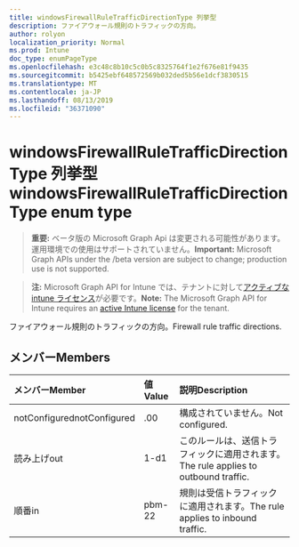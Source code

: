 ```yaml
---
title: windowsFirewallRuleTrafficDirectionType 列挙型
description: ファイアウォール規則のトラフィックの方向。
author: rolyon
localization_priority: Normal
ms.prod: Intune
doc_type: enumPageType
ms.openlocfilehash: e3c48c8b10c5c0b5c8325764f1e2f676e81f9435
ms.sourcegitcommit: b5425ebf648572569b032ded5b56e1dcf3830515
ms.translationtype: MT
ms.contentlocale: ja-JP
ms.lasthandoff: 08/13/2019
ms.locfileid: "36371090"
---
```

# <a name="windowsfirewallruletrafficdirectiontype-enum-type"></a><span data-ttu-id="9ab75-103">windowsFirewallRuleTrafficDirectionType 列挙型</span><span class="sxs-lookup"><span data-stu-id="9ab75-103">windowsFirewallRuleTrafficDirectionType enum type</span></span>

> <span data-ttu-id="9ab75-104">**重要:** ベータ版の Microsoft Graph Api は変更される可能性があります。運用環境での使用はサポートされていません。</span><span class="sxs-lookup"><span data-stu-id="9ab75-104">**Important:** Microsoft Graph APIs under the /beta version are subject to change; production use is not supported.</span></span>

> <span data-ttu-id="9ab75-105">**注:** Microsoft Graph API for Intune では、テナントに対して[アクティブな intune ライセンス](https://go.microsoft.com/fwlink/?linkid=839381)が必要です。</span><span class="sxs-lookup"><span data-stu-id="9ab75-105">**Note:** The Microsoft Graph API for Intune requires an [active Intune license](https://go.microsoft.com/fwlink/?linkid=839381) for the tenant.</span></span>

<span data-ttu-id="9ab75-106">ファイアウォール規則のトラフィックの方向。</span><span class="sxs-lookup"><span data-stu-id="9ab75-106">Firewall rule traffic directions.</span></span>

## <a name="members"></a><span data-ttu-id="9ab75-107">メンバー</span><span class="sxs-lookup"><span data-stu-id="9ab75-107">Members</span></span>
|<span data-ttu-id="9ab75-108">メンバー</span><span class="sxs-lookup"><span data-stu-id="9ab75-108">Member</span></span>|<span data-ttu-id="9ab75-109">値</span><span class="sxs-lookup"><span data-stu-id="9ab75-109">Value</span></span>|<span data-ttu-id="9ab75-110">説明</span><span class="sxs-lookup"><span data-stu-id="9ab75-110">Description</span></span>|
|:---|:---|:---|
|<span data-ttu-id="9ab75-111">notConfigured</span><span class="sxs-lookup"><span data-stu-id="9ab75-111">notConfigured</span></span>|<span data-ttu-id="9ab75-112">.0</span><span class="sxs-lookup"><span data-stu-id="9ab75-112">0</span></span>|<span data-ttu-id="9ab75-113">構成されていません。</span><span class="sxs-lookup"><span data-stu-id="9ab75-113">Not configured.</span></span>|
|<span data-ttu-id="9ab75-114">読み上げ</span><span class="sxs-lookup"><span data-stu-id="9ab75-114">out</span></span>|<span data-ttu-id="9ab75-115">1-d</span><span class="sxs-lookup"><span data-stu-id="9ab75-115">1</span></span>|<span data-ttu-id="9ab75-116">このルールは、送信トラフィックに適用されます。</span><span class="sxs-lookup"><span data-stu-id="9ab75-116">The rule applies to outbound traffic.</span></span>|
|<span data-ttu-id="9ab75-117">順番</span><span class="sxs-lookup"><span data-stu-id="9ab75-117">in</span></span>|<span data-ttu-id="9ab75-118">pbm-2</span><span class="sxs-lookup"><span data-stu-id="9ab75-118">2</span></span>|<span data-ttu-id="9ab75-119">規則は受信トラフィックに適用されます。</span><span class="sxs-lookup"><span data-stu-id="9ab75-119">The rule applies to inbound traffic.</span></span>|



